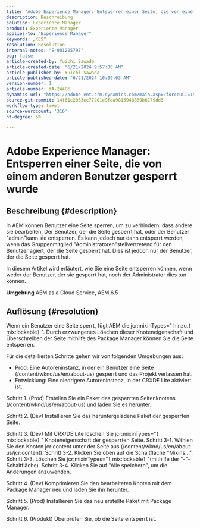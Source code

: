 ```yaml
---
title: "Adobe Experience Manager: Entsperren einer Seite, die von einem anderen Benutzer gesperrt wurde"
description: Beschreibung
solution: Experience Manager
product: Experience Manager
applies-to: "Experience Manager"
keywords: „KCS“
resolution: Resolution
internal-notes: "E-001205797"
bug: false
article-created-by: Yuichi Sawada
article-created-date: "6/21/2024 9:57:00 AM"
article-published-by: Yuichi Sawada
article-published-date: "6/21/2024 10:09:03 AM"
version-number: 1
article-number: KA-24486
dynamics-url: "https://adobe-ent.crm.dynamics.com/main.aspx?forceUCI=1&pagetype=entityrecord&etn=knowledgearticle&id=f63ea293-b42f-ef11-840b-000d3a372703"
source-git-commit: 14f61c2053ec77201e9faa9815948860b6179dd3
workflow-type: tm+mt
source-wordcount: '316'
ht-degree: 5%

---
```


# Adobe Experience Manager: Entsperren einer Seite, die von einem anderen Benutzer gesperrt wurde

## Beschreibung {#description}


In AEM können Benutzer eine Seite sperren, um zu verhindern, dass andere sie bearbeiten. Der Benutzer, der die Seite gesperrt hat, oder der Benutzer &quot;admin&quot;kann sie entsperren. Es kann jedoch nur dann entsperrt werden, wenn das Gruppenmitglied &quot;Administratoren&quot;stellvertretend für den Benutzer agiert, der die Seite gesperrt hat. Dies ist jedoch nur der Benutzer, der die Seite gesperrt hat.

In diesem Artikel wird erläutert, wie Sie eine Seite entsperren können, wenn weder der Benutzer, der sie gesperrt hat, noch der Administrator dies tun können.

<b>Umgebung</b>
AEM as a Cloud Service, AEM 6.5


## Auflösung {#resolution}


Wenn ein Benutzer eine Seite sperrt, fügt AEM die jcr:mixinTypes=&quot; hinzu.`[` mix:lockable`]` &quot;. Durch erzwungenes Löschen dieser Knoteneigenschaft und Überschreiben der Seite mithilfe des Package Manager können Sie die Seite entsperren.

Für die detaillierten Schritte gehen wir von folgenden Umgebungen aus:
- Prod: Eine Autoreninstanz, in der ein Benutzer eine Seite (/content/wknd/us/en/about-us) gesperrt und das Projekt verlassen hat.
- Entwicklung: Eine niedrigere Autoreninstanz, in der CRXDE Lite aktiviert ist.

Schritt 1. (Prod) Erstellen Sie ein Paket des gesperrten Seitenknotens (/content/wknd/us/en/about-us) und laden Sie es herunter.

Schritt 2. (Dev) Installieren Sie das heruntergeladene Paket der gesperrten Seite.

Schritt 3. (Dev) Mit CRX/DE Lite löschen Sie jcr:mixinTypes=&quot;`[` mix:lockable`]` &quot; Knoteneigenschaft der gesperrten Seite.
Schritt 3-1. Wählen Sie den Knoten jcr:content unter der Seite aus (/content/wknd/us/en/about-us/jcr:content).
Schritt 3-2. Klicken Sie oben auf die Schaltfläche &quot;Mixins...&quot;.
Schritt 3-3. Löschen Sie jcr:mixinTypes=&quot;`[` mix:lockable`]` &quot;(mithilfe der &quot;-&quot;-Schaltfläche).
Schritt 3-4. Klicken Sie auf &quot;Alle speichern&quot;, um die Änderungen anzuwenden.

Schritt 4. (Dev) Komprimieren Sie den bearbeiteten Knoten mit dem Package Manager neu und laden Sie ihn herunter.

Schritt 5. (Prod) Installieren Sie das neu erstellte Paket mit Package Manager.

Schritt 6. (Produkt) Überprüfen Sie, ob die Seite entsperrt ist.
